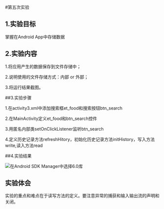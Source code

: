 #第五次实验
## 1.实验目标

掌握在Android App中存储数据

## 2.实验内容

1.将应用产生的数据保存到文件存储中；

2.说明使用的文件存储方式：内部 or 外部；

3.将运行结果截图。

##3.实验步骤

1.在activity3.xml中添加搜索框et_food和搜索按钮btn_search

2.在MainActivity定义et_food和btn_search控件

3.用匿名内部类setOnClickListener监听btn_search

4.定义历史记录方法refreshHitory，初始化历史记录方法initHistory，写入方法write,读入方法read

##4.实验结果

![在Android SDK Manager中选择6.0库](https://github.com/lazytea/android-labs-2018/blob/c6b335ae9a598d518b11f4a1de6aaa36b4e67fd8/soft1614080902311/test3.2.jpg "配置教育网下载代理")

## 实验体会

实验的重点和难点在于读写方法的定义。要注意异常的捕获和输入输出流的声明和关闭。
